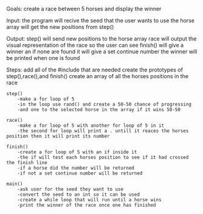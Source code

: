 Goals:  create a race between 5 horses and display the winner

Input:  the program will recive the seed that the user wants to use
	the horse array will get the new positions from step()

Output: step() will send new positions to the horse array
	race will output the visual representation of the race so the user can see
	finish() will give a winner an if none are found it will give a set continue number
	the winner will be printed when one is found  

Steps:  add all of the #include that are needed
	create the prototypes of step(),race(),and finish()
	create an array of all the horses positions in the race

	step()
		-make a for loop of 5
		-in the loop use rand() and create a 50-50 chance of progressing
		-and one to the selected horse in the array if it wins 50-50  

	race()
		-make a for loop of 5 with another for loop of 5 in it
		-the second for loop will print a . untill it reaces the horses position then it will print its number 

	finish()
		-create a for loop of 5 with an if inside it
		-the if will test each horses position to see if it had crossed the finish line
		-if a horse did the number will be returned 
		-if not a set continue number will be returned

	main()
		-ask user for the seed they want to use
		-convert the seed to an int so it can be used
		-create a while loop that will run until a horse wins
		-print the winner of the race once one has finished
